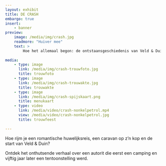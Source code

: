 ```yaml
---
layout: exhibit
title: DE CRASH
embargo: true
insert:
    - banner
preview: 
    image: /media/img/crash.jpg
    readmore: "Huiver mee"
    text: >
        Hoe het allemaal begon: de ontstaansgeschiedenis van Veld & Duin.
        
media:
    - type: image
      link: /media/img/crash-trouwfoto.jpg
      title: trouwfoto
    - type: image
      link: /media/img/crash-trouwakte.jpg
      title: trouwakte
    - type: image
      link: /media/img/crash-spijskaart.png
      title: menukaart
    - type: video
      link: /media/video/crash-nonkelpetrol.mp4
      view: /media/video/crash-nonkelpetrol.jpg
      title: trouwfeest
      
---
```


Hoe rijm je een romantische huwelijksreis, een caravan op z’n kop en de start van Veld & Duin?

Ontdek het onthutsende verhaal over een autorit die eerst een camping en vijftig jaar later een tentoonstelling werd. 